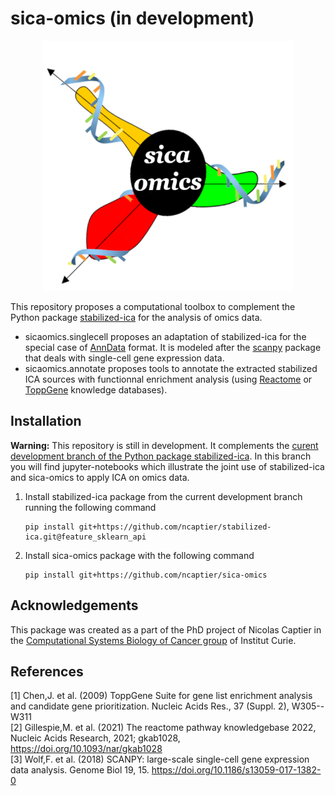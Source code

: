 # sica-omics (in development)

<p align="center">
    <img src="https://github.com/ncaptier/sica-omics/blob/main/temporary_logo.png" width="400" height="400" />
</p>

This repository proposes a computational toolbox to complement the Python package [stabilized-ica](https://github.com/ncaptier/stabilized-ica) for the analysis of omics data.   

* sicaomics.singlecell proposes an adaptation of stabilized-ica for the special case of [AnnData](https://anndata.readthedocs.io/en/latest/) format. It is modeled after the [scanpy](https://scanpy.readthedocs.io/en/stable/) package that deals with single-cell gene expression data.
* sicaomics.annotate proposes tools to annotate the extracted stabilized ICA sources with functionnal enrichment analysis (using [Reactome](https://reactome.org/) or [ToppGene](https://toppgene.cchmc.org/) knowledge databases).


## Installation

**Warning:** This repository is still in development. It complements the [curent development branch of the Python package stabilized-ica](https://github.com/ncaptier/stabilized-ica/tree/feature_sklearn_api). In this branch you will find jupyter-notebooks which illustrate the joint use of stabilized-ica and sica-omics to apply ICA on omics data.

1. Install stabilized-ica package from the current development branch running the following command
    ```
    pip install git+https://github.com/ncaptier/stabilized-ica.git@feature_sklearn_api
    ```

2. Install sica-omics package with the following command
    ```
    pip install git+https://github.com/ncaptier/sica-omics
    ```


## Acknowledgements

This package was created as a part of the PhD project of Nicolas Captier in the [Computational Systems Biology of Cancer group](https://sysbio.curie.fr/) of Institut Curie.

## References

[1] Chen,J. et al. (2009) ToppGene Suite for gene list enrichment analysis and candidate
gene prioritization. Nucleic Acids Res., 37 (Suppl. 2), W305--W311   
[2] Gillespie,M. et al. (2021) The reactome pathway knowledgebase 2022, Nucleic Acids Research, 2021; gkab1028, https://doi.org/10.1093/nar/gkab1028   
[3] Wolf,F. et al. (2018) SCANPY: large-scale single-cell gene expression data analysis. Genome Biol 19, 15. https://doi.org/10.1186/s13059-017-1382-0   